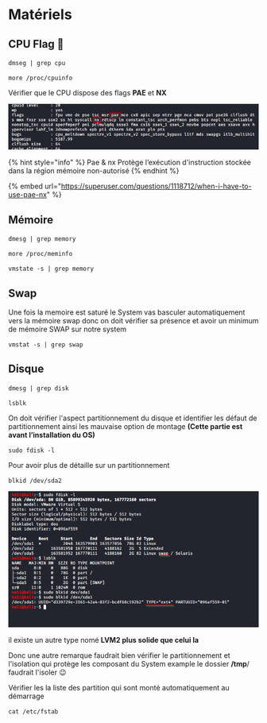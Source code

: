 # Matériels

## CPU Flag 🔴 

```text
dmseg | grep cpu
```

```text
more /proc/cpuinfo
```

Vérifier que le CPU dispose des flags **PAE** et **NX** 

![](../.gitbook/assets/cpu_flags.png)

{% hint style="info" %}
Pae & nx Protège l’exécution d'instruction stockée dans la région mémoire non-autorisé
{% endhint %}

{% embed url="https://superuser.com/questions/1118712/when-i-have-to-use-pae-nx" %}

## Mémoire

```text
dmesg | grep memory
```

```text
more /proc/meminfo
```

```text
vmstate -s | grep memory
```

## Swap

Une fois la memoire est saturé le System vas basculer automatiquement vers la mémoire swap donc on doit vérifier sa présence et avoir un minimum de mémoire SWAP sur notre system

```text
vmstat -s | grep swap
```

## Disque

```text
dmesg | grep disk
```

```text
lsblk
```

On doit vérifier l'aspect partitionnement du disque et identifier les défaut de partitionnement ainsi les mauvaise option de montage **\(Cette partie est avant l’installation du OS\)**

```text
sudo fdisk -l
```

Pour avoir plus de détaille sur un partitionnement

```text
blkid /dev/sda2 
```

![](../.gitbook/assets/disk_linux.png)

il existe un autre type nomé **LVM2 plus solide que celui la** 

Donc une autre remarque faudrait bien vérifier le partitionnement et l'isolation qui protège les composant du System example le dossier **/tmp**/ faudrait l'isoler 😉 

Vérifier les la liste des partition qui sont monté automatiquement au démarrage 

```text
cat /etc/fstab
```

